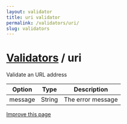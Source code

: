 ```yaml
---
layout: validator
title: uri validator
permalink: /validators/uri/
slug: validators
---
```


# <a href="/validators/">Validators</a> / uri

Validate an URL address

Option  | Type   | Description
--------|--------|------------
message | String | The error message

<a href="{{ site.repository.docs_edit }}/validators/uri.md" class="btn btn-info">Improve this page</a>